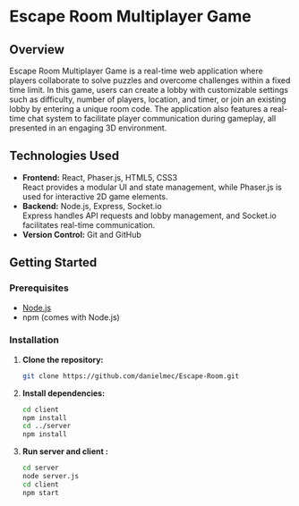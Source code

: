 # Escape Room Multiplayer Game

## Overview
Escape Room Multiplayer Game is a real-time web application where players collaborate to solve puzzles and overcome challenges within a fixed time limit. In this game, users can create a lobby with customizable settings such as difficulty, number of players, location, and timer, or join an existing lobby by entering a unique room code. The application also features a real-time chat system to facilitate player communication during gameplay, all presented in an engaging 3D environment.


## Technologies Used
- **Frontend:** React, Phaser.js, HTML5, CSS3  
  React provides a modular UI and state management, while Phaser.js is used for interactive 2D game elements.
- **Backend:** Node.js, Express, Socket.io  
  Express handles API requests and lobby management, and Socket.io facilitates real-time communication.
- **Version Control:** Git and GitHub

## Getting Started

### Prerequisites
- [Node.js](https://nodejs.org/) 
- npm (comes with Node.js)

### Installation

1. **Clone the repository:**
   ```bash
   git clone https://github.com/danielmec/Escape-Room.git

2. **Install dependencies:**
    ```bash
    cd client
    npm install
    cd ../server
    npm install

3. **Run server and client :**

    ```bash
    cd server
    node server.js
    cd client
    npm start


